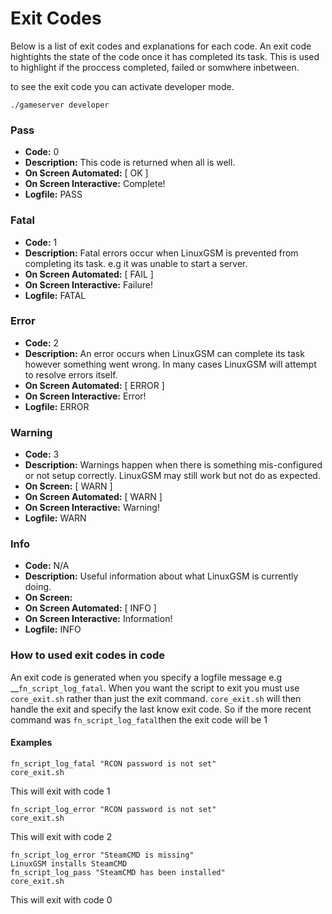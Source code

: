 # Exit Codes

Below is a list of exit codes and explanations for each code. An exit code hightights the state of the code once it has completed its task. This is used to highlight if the proccess completed, failed or somwhere inbetween.

to see the exit code you can activate developer mode.

```text
./gameserver developer
```

### Pass

* **Code:** 0
* **Description:** This code is returned when all is well.
* **On Screen Automated:** \[ OK \]
* **On Screen Interactive:** Complete!
* **Logfile:** PASS

### Fatal

* **Code:** 1
* **Description:** Fatal errors occur when LinuxGSM is prevented from completing its task. e.g it was unable to start a server.
* **On Screen Automated:** \[ FAIL \]
* **On Screen Interactive:** Failure!
* **Logfile:** FATAL

### Error

* **Code:** 2
* **Description:** An error occurs when LinuxGSM can complete its task however something went wrong. In many cases LinuxGSM will attempt to resolve errors itself.
* **On Screen Automated:** \[ ERROR \]
* **On Screen Interactive:** Error!
* **Logfile:** ERROR

### Warning

* **Code:** 3
* **Description:** Warnings happen when there is something mis-configured or not setup correctly. LinuxGSM may still work but not do as expected.
* **On Screen:** \[ WARN \]
* **On Screen Automated:** \[ WARN \]
* **On Screen Interactive:** Warning!
* **Logfile:** WARN

### Info

* **Code:** N/A
* **Description:** Useful information about what LinuxGSM is currently doing.
* **On Screen:** 
* **On Screen Automated:** \[ INFO \]
* **On Screen Interactive:** Information!
* **Logfile:** INFO

### How to used exit codes in code

An exit code is generated when you specify a logfile message e.g __`fn_script_log_fatal`. When you want the script to exit you must use `core_exit.sh` rather than just the exit command. `core_exit.sh` will then handle the exit and specify the last know exit code. So if the more recent command was `fn_script_log_fatal`then the exit code will be 1

#### Examples

```text
fn_script_log_fatal "RCON password is not set"
core_exit.sh
```

This will exit with code 1

```text
fn_script_log_error "RCON password is not set"
core_exit.sh
```

This will exit with code 2

```text
fn_script_log_error "SteamCMD is missing"
LinuxGSM installs SteamCMD
fn_script_log_pass "SteamCMD has been installed"
core_exit.sh
```

This will exit with code 0

